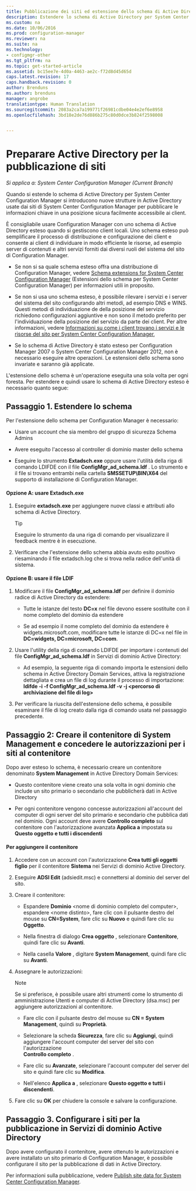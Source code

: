 ```yaml
---
title: Pubblicazione dei siti ed estensione dello schema di Active Directory | Microsoft Docs
description: Estendere lo schema di Active Directory per System Center Configuration Manager per semplificare il processo di distribuzione e configurazione dei client.
ms.custom: na
ms.date: 10/06/2016
ms.prod: configuration-manager
ms.reviewer: na
ms.suite: na
ms.technology:
- configmgr-other
ms.tgt_pltfrm: na
ms.topic: get-started-article
ms.assetid: bc15ee7e-4d0a-4463-ae2c-f72d8d45d65d
caps.latest.revision: 17
caps.handback.revision: 0
author: Brenduns
ms.author: brenduns
manager: angrobe
translationtype: Human Translation
ms.sourcegitcommit: 2083a2ca7a199771f26981cdbe04e4e2ef6e8958
ms.openlocfilehash: 3bd18e2de76d886b275c80d0dce3b824f2598008


---
```

# <a name="prepare-active-directory-for-site-publishing"></a>Preparare Active Directory per la pubblicazione di siti

*Si applica a: System Center Configuration Manager (Current Branch)*

Quando si estende lo schema di Active Directory per System Center Configuration Manager si introducono nuove strutture in Active Directory usate dai siti di System Center Configuration Manager per pubblicare le informazioni chiave in una posizione sicura facilmente accessibile ai client.  

 È consigliabile usare Configuration Manager con uno schema di Active Directory esteso quando si gestiscono client locali. Uno schema esteso può semplificare il processo di distribuzione e configurazione dei client e consente ai client di individuare in modo efficiente le risorse, ad esempio server di contenuti e altri servizi forniti dai diversi ruoli del sistema del sito di Configuration Manager.  

-   Se non si sa quale schema esteso offra una distribuzione di Configuration Manager, vedere [Schema extensions for System Center Configuration Manager](../../../core/plan-design/network/schema-extensions.md)  (Estensioni dello schema per System Center Configuration Manager) per informazioni utili in proposito.  

-   Se non si usa uno schema esteso, è possibile rilevare i servizi e i server del sistema del sito configurando altri metodi, ad esempio DNS e WINS. Questi metodi di individuazione de della posizione del servizio richiedono configurazioni aggiuntive e non sono il metodo preferito per l'individuazione della posizione del servizio da parte dei client. Per altre informazioni, vedere [Informazioni su come i client trovano i servizi e le risorse del sito per System Center Configuration Manager](../../../core/plan-design/hierarchy/understand-how-clients-find-site-resources-and-services.md),  

-   Se lo schema di Active Directory è stato esteso per Configuration Manager 2007 o System Center Configuration Manager 2012, non è necessario eseguire altre operazioni. Le estensioni dello schema sono invariate e saranno già applicate.  

L'estensione dello schema è un'operazione eseguita una sola volta per ogni foresta. Per estendere e quindi usare lo schema di Active Directory esteso è necessario quanto segue:  

## <a name="step-1-extend-the-schema"></a>Passaggio 1. Estendere lo schema  
Per l'estensione dello schema per Configuration Manager è necessario:  

-   Usare un account che sia membro del gruppo di sicurezza Schema Admins  

-   Avere eseguito l'accesso al controller di dominio master dello schema  

-   Eseguire lo strumento **Extadsch.exe** oppure usare l'utilità della riga di comando LDIFDE con il file **ConfigMgr_ad_schema.ldf** . Lo strumento e il file si trovano entrambi nella cartella **SMSSETUP\BIN\X64** del supporto di installazione di Configuration Manager.  

#### <a name="option-a-use-extadschexe"></a>Opzione A: usare Extadsch.exe  

1.  Eseguire **extadsch.exe** per aggiungere nuove classi e attributi allo schema di Active Directory.  

    > [!TIP]  
    >  Eseguire lo strumento da una riga di comando per visualizzare il feedback mentre è in esecuzione.  

2.  Verificare che l'estensione dello schema abbia avuto esito positivo riesaminando il file extadsch.log che si trova nella radice dell'unità di sistema.  

#### <a name="option-b-use-the-ldif-file"></a>Opzione B: usare il file LDIF  

1.  Modificare il file **ConfigMgr_ad_schema.ldf** per definire il dominio radice di Active Directory da estendere:  

    -   Tutte le istanze del testo **DC=x** nel file devono essere sostituite con il nome completo del dominio da estendere  

    -   Se ad esempio il nome completo del dominio da estendere è widgets.microsoft.com, modificare tutte le istanze di DC=x nel file in **DC=widgets, DC=microsoft, DC=com**.  

2.  Usare l'utility della riga di comando LDIFDE per importare i contenuti del file **ConfigMgr_ad_schema.ldf** in Servizi di dominio Active Directory:  

    -   Ad esempio, la seguente riga di comando importa le estensioni dello schema in Active Directory Domain Services, attiva la registrazione dettagliata e crea un file di log durante il processo di importazione: **ldifde -i -f ConfigMgr_ad_schema.ldf -v -j &lt;percorso di archiviazione del file di log\>**  

3.  Per verificare la riuscita dell'estensione dello schema, è possibile esaminare il file di log creato dalla riga di comando usata nel passaggio precedente.  

## <a name="step-2--create-the-system-management-container-and-grant-sites-permissions-to-the-container"></a>Passaggio 2:  Creare il contenitore di System Management e concedere le autorizzazioni per i siti al contenitore  
 Dopo aver esteso lo schema, è necessario creare un contenitore denominato **System Management** in Active Directory Domain Services:  

-   Questo contenitore viene creato una sola volta in ogni dominio che include un sito primario o secondario che pubblicherà dati in Active Directory  

-   Per ogni contenitore vengono concesse autorizzazioni all'account del computer di ogni server del sito primario e secondario che pubblica dati nel dominio. Ogni account deve avere **Controllo completo** sul contenitore con l'autorizzazione avanzata **Applica a** impostata su **Questo oggetto e tutti i discendenti**  

#### <a name="to-add-the-container"></a>Per aggiungere il contenitore  

1.  Accedere con un account con l'autorizzazione **Crea tutti gli oggetti figlio** per il contenitore **Sistema** nei Servizi di dominio Active Directory.  

2.  Eseguire **ADSI Edit** (adsiedit.msc) e connettersi al dominio del server del sito.  

3.  Creare il contenitore:  

    -   Espandere **Dominio** &lt;nome di dominio completo del computer\>, espandere &lt;nome distinto\>, fare clic con il pulsante destro del mouse su **CN=System**, fare clic su **Nuovo** e quindi fare clic su **Oggetto**.  

    -   Nella finestra di dialogo **Crea oggetto** , selezionare **Contenitore**, quindi fare clic su **Avanti**.  

    -   Nella casella **Valore** , digitare **System Management**, quindi fare clic su **Avanti**.  

4.  Assegnare le autorizzazioni:  

    > [!NOTE]  
    >  Se si preferisce, è possibile usare altri strumenti come lo strumento di amministrazione Utenti e computer di Active Directory (dsa.msc) per aggiungere autorizzazioni al contenitore.  

    -   Fare clic con il pulsante destro del mouse su **CN = System Management**, quindi su **Proprietà**.  

    -   Selezionare la scheda **Sicurezza**, fare clic su **Aggiungi**, quindi aggiungere l'account computer del server del sito con l'autorizzazione  
        **Controllo completo** .  

    -   Fare clic su **Avanzate**, selezionare l'account computer del server del sito e quindi fare clic su **Modifica**.  

    -   Nell'elenco **Applica a** , selezionare **Questo oggetto e tutti i discendenti**.  

5.  Fare clic su **OK** per chiudere la console e salvare la configurazione.  

## <a name="step-3-configure-sites-to-publish-to-active-directory-domain-services"></a>Passaggio 3. Configurare i siti per la pubblicazione in Servizi di dominio Active Directory  
 Dopo avere configurato il contenitore, avere ottenuto le autorizzazioni e avere installato un sito primario di Configuration Manager, è possibile configurare il sito per la pubblicazione di dati in Active Directory.  

 Per informazioni sulla pubblicazione, vedere [Publish site data for System Center Configuration Manager](../../../core/servers/deploy/configure/publish-site-data.md).  



<!--HONumber=Dec16_HO3-->


